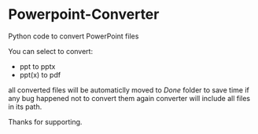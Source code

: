 # Powerpoint-Converter
Python code to convert PowerPoint files

You can select to convert:
  + ppt to pptx
  + ppt(x) to pdf

all converted files will be automaticlly moved to _Done_ folder to save time if any bug happened not to convert them again
converter will include all files in its path.

Thanks for supporting.
